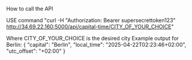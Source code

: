 How to call the API

USE command 
"curl -H "Authorization: Bearer supersecrettoken123" \
     http://34.69.22.160:5000/api/capital-time/CITY_OF_YOUR_CHOICE"

Where CITY_OF_YOUR_CHOICE is the desired city
Example output for Berlin:
{
  "capital": "Berlin",
  "local_time": "2025-04-22T02:23:46+02:00",
  "utc_offset": "+02:00"
}